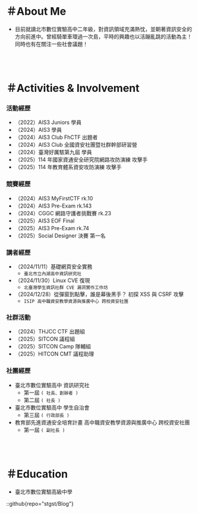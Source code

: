 <br>

# ＃About Me

- 目前就讀北市數位實驗高中二年級，對資訊領域充滿熱忱，並朝著資訊安全的方向前進中。曾經騎單車環過一次島，平時的興趣也以活蹦亂跳的活動為主！同時也有在關注一些社會議題！

<br>
<br>

# ＃Activities & Involvement

### 活動經歷
- （2022）AIS3 Juniors 學員
- （2024）AIS3 學員
- （2024）AIS3 Club FhCTF 出題者
- （2024）AIS3 Club 全國資安社團暨社群幹部研習營
- （2024）臺灣好厲駭第九屆 學員
- （2025）114 年國家資通安全研究院網路攻防演練 攻擊手
- （2025）114 年教育體系資安攻防演練 攻擊手

### 競賽經歷
- （2024）AIS3 MyFirstCTF rk.10
- （2024）AIS3 Pre-Exam rk.143
- （2024）CGGC 網路守護者挑戰賽 rk.23
- （2025）AIS3 EOF Final
- （2025）AIS3 Pre-Exam rk.74
- （2025）Social Designer 決賽 第一名

### 講者經歷
- （2024/11/11）基礎網頁安全實務
    - `臺北市立內湖高中資訊研究社`
- （2024/11/30）Linux CVE 復現
    - `北臺灣學生資訊社群 CVE 漏洞實作工作坊`
- （2024/12/28）從彈窗到點擊，誰是幕後黑手？ 初探 XSS 與 CSRF 攻擊
    - `ISIP 高中職資安教學資源與推廣中心 跨校資安社團`

### 社群活動
- （2024）THJCC CTF 出題組
- （2025）SITCON 議程組
- （2025）SITCON Camp 隊輔組
- （2025）HITCON CMT 議程助理

### 社團經歷
- 臺北市數位實驗高中 資訊研究社
    - 第一屆 `( 社長、創辦者 )`
    - 第二屆 `( 社長 )`
- 臺北市數位實驗高中 學生自治會
    - 第三屆 `( 行政部長 )`
- 教育部先進資通安全培育計畫 高中職資安教學資源與推廣中心 跨校資安社團
    - 第一屆 `( 副社長 )`

<br>
<br>

# ＃Education
- 臺北市數位實驗高級中學

::github{repo="stgst/Blog"}